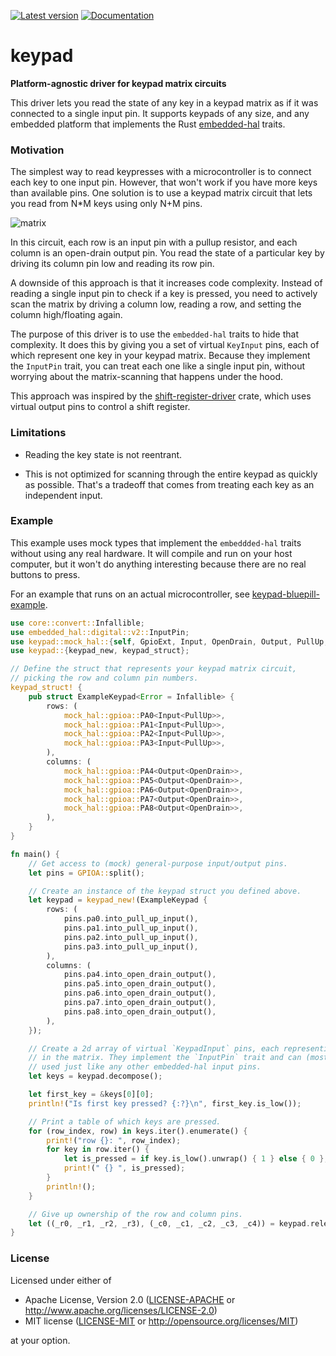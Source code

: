 [![Latest version](https://img.shields.io/crates/v/keypad.svg)](https://crates.io/crates/keypad)
[![Documentation](https://docs.rs/keypad/badge.svg)](https://docs.rs/keypad)

# keypad

**Platform-agnostic driver for keypad matrix circuits**

This driver lets you read the state of any key in a keypad matrix as if it
was connected to a single input pin. It supports keypads of any size, and any
embedded platform that implements the Rust
[embedded-hal](https://crates.io/crates/embedded-hal) traits.

### Motivation

The simplest way to read keypresses with a microcontroller is to connect
each key to one input pin. However, that won't work if you have more keys
than available pins. One solution is to use a keypad matrix circuit that
lets you read from N*M keys using only N+M pins.

![matrix](https://raw.githubusercontent.com/e-matteson/keypad/58d087473246cdbf232b2831f9fc18c0a7a29fc7/matrix_schem.png)

In this circuit, each row is an input pin with a pullup resistor, and each
column is an open-drain output pin. You read the state of a particular key by
driving its column pin low and reading its row pin.

A downside of this approach is that it increases code complexity. Instead of
reading a single input pin to check if a key is pressed, you need to
actively scan the matrix by driving a column low, reading a row, and setting
the column high/floating again.

The purpose of this driver is to use the `embedded-hal` traits to hide that
complexity. It does this by giving you a set of virtual `KeyInput` pins, each
of which represent one key in your keypad matrix. Because they implement the
`InputPin` trait, you can treat each one like a single input pin, without
worrying about the matrix-scanning that happens under the hood.

This approach was inspired by the
[shift-register-driver](https://github.com/JoshMcguigan/shift-register-driver)
crate, which uses virtual output pins to control a shift register.

### Limitations

- Reading the key state is not reentrant.

- This is not optimized for scanning through the entire keypad as quickly as
possible. That's a tradeoff that comes from treating each key
as an independent input.


### Example

This example uses mock types that implement the `embeddded-hal` traits
without using any real hardware. It will compile and run on your host
computer, but it won't do anything interesting because there are no real
buttons to press.

For an example that runs on an actual microcontroller, see
[keypad-bluepill-example](https://github.com/e-matteson/keypad-bluepill-example).

```rust
use core::convert::Infallible;
use embedded_hal::digital::v2::InputPin;
use keypad::mock_hal::{self, GpioExt, Input, OpenDrain, Output, PullUp, GPIOA};
use keypad::{keypad_new, keypad_struct};

// Define the struct that represents your keypad matrix circuit,
// picking the row and column pin numbers.
keypad_struct! {
    pub struct ExampleKeypad<Error = Infallible> {
        rows: (
            mock_hal::gpioa::PA0<Input<PullUp>>,
            mock_hal::gpioa::PA1<Input<PullUp>>,
            mock_hal::gpioa::PA2<Input<PullUp>>,
            mock_hal::gpioa::PA3<Input<PullUp>>,
        ),
        columns: (
            mock_hal::gpioa::PA4<Output<OpenDrain>>,
            mock_hal::gpioa::PA5<Output<OpenDrain>>,
            mock_hal::gpioa::PA6<Output<OpenDrain>>,
            mock_hal::gpioa::PA7<Output<OpenDrain>>,
            mock_hal::gpioa::PA8<Output<OpenDrain>>,
        ),
    }
}

fn main() {
    // Get access to (mock) general-purpose input/output pins.
    let pins = GPIOA::split();

    // Create an instance of the keypad struct you defined above.
    let keypad = keypad_new!(ExampleKeypad {
        rows: (
            pins.pa0.into_pull_up_input(),
            pins.pa1.into_pull_up_input(),
            pins.pa2.into_pull_up_input(),
            pins.pa3.into_pull_up_input(),
        ),
        columns: (
            pins.pa4.into_open_drain_output(),
            pins.pa5.into_open_drain_output(),
            pins.pa6.into_open_drain_output(),
            pins.pa7.into_open_drain_output(),
            pins.pa8.into_open_drain_output(),
        ),
    });

    // Create a 2d array of virtual `KeypadInput` pins, each representing 1 key
    // in the matrix. They implement the `InputPin` trait and can (mostly) be
    // used just like any other embedded-hal input pins.
    let keys = keypad.decompose();

    let first_key = &keys[0][0];
    println!("Is first key pressed? {:?}\n", first_key.is_low());

    // Print a table of which keys are pressed. 
    for (row_index, row) in keys.iter().enumerate() {
        print!("row {}: ", row_index);
        for key in row.iter() {
            let is_pressed = if key.is_low().unwrap() { 1 } else { 0 };
            print!(" {} ", is_pressed);
        }
        println!();
    }

    // Give up ownership of the row and column pins.
    let ((_r0, _r1, _r2, _r3), (_c0, _c1, _c2, _c3, _c4)) = keypad.release();
}
```



### License

Licensed under either of

- Apache License, Version 2.0 ([LICENSE-APACHE](LICENSE-APACHE) or
  http://www.apache.org/licenses/LICENSE-2.0)
- MIT license ([LICENSE-MIT](LICENSE-MIT) or http://opensource.org/licenses/MIT)

at your option.

